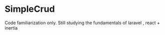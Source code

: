 # SimpleCrud
Code familiarization only. Still studying the fundamentals of laravel , react + inertia
